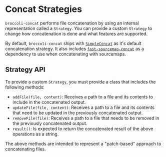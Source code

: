 # Concat Strategies

`broccoli-concat` performs file concatenation by using an internal representation called a `Strategy`. You can provide a custom `Strategy` to change how concatenation is done and what features are supported.

By default, `broccoli-concat` ships with [`SimpleConcat`](./lib/strategies/simple.js) as it's default concatenation strategy. It also includes [`fast-sourcemap-concat`](https://github.com/ef4/fast-sourcemap-concat) as a dependency to use when concatenating with sourcemaps.

## Strategy API

To provide a custom `Strategy`, you must provide a class that includes the following methods:

- `addFile(file, content)`: Receives a path to a file and its contents to include in the concatenated output.
- `updateFile(file, content)`: Receives a path to a file and its contents that need to be updated in the previously concatenated output.
- `removeFile(file)`: Receives a path to a file that needs to be removed in the previously concatenated output.
- `result()`: Is expected to return the concatenated result of the above operations as a string.

The above methods are intended to represent a "patch-based" approach to concatenating files.
